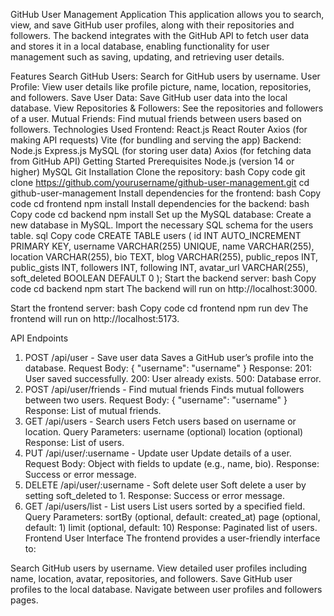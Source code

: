 
GitHub User Management Application
This application allows you to search, view, and save GitHub user profiles, along with their repositories and followers. The backend integrates with the GitHub API to fetch user data and stores it in a local database, enabling functionality for user management such as saving, updating, and retrieving user details.

Features
Search GitHub Users: Search for GitHub users by username.
User Profile: View user details like profile picture, name, location, repositories, and followers.
Save User Data: Save GitHub user data into the local database.
View Repositories & Followers: See the repositories and followers of a user.
Mutual Friends: Find mutual friends between users based on followers.
Technologies Used
Frontend:
React.js
React Router
Axios (for making API requests)
Vite (for bundling and serving the app)
Backend:
Node.js
Express.js
MySQL (for storing user data)
Axios (for fetching data from GitHub API)
Getting Started
Prerequisites
Node.js (version 14 or higher)
MySQL
Git
Installation
Clone the repository:
bash
Copy code
git clone https://github.com/yourusername/github-user-management.git
cd github-user-management
Install dependencies for the frontend:
bash
Copy code
cd frontend
npm install
Install dependencies for the backend:
bash
Copy code
cd backend
npm install
Set up the MySQL database:
Create a new database in MySQL.
Import the necessary SQL schema for the users table.
sql
Copy code
CREATE TABLE users (
    id INT AUTO_INCREMENT PRIMARY KEY,
    username VARCHAR(255) UNIQUE,
    name VARCHAR(255),
    location VARCHAR(255),
    bio TEXT,
    blog VARCHAR(255),
    public_repos INT,
    public_gists INT,
    followers INT,
    following INT,
    avatar_url VARCHAR(255),
    soft_deleted BOOLEAN DEFAULT 0
);
Start the backend server:
bash
Copy code
cd backend
npm start
The backend will run on http://localhost:3000.

Start the frontend server:
bash
Copy code
cd frontend
npm run dev
The frontend will run on http://localhost:5173.

API Endpoints
1. POST /api/user - Save user data
Saves a GitHub user’s profile into the database.
Request Body: { "username": "username" }
Response:
201: User saved successfully.
200: User already exists.
500: Database error.
2. POST /api/user/friends - Find mutual friends
Finds mutual followers between two users.
Request Body: { "username": "username" }
Response: List of mutual friends.
3. GET /api/users - Search users
Fetch users based on username or location.
Query Parameters:
username (optional)
location (optional)
Response: List of users.
4. PUT /api/user/:username - Update user
Update details of a user.
Request Body: Object with fields to update (e.g., name, bio).
Response: Success or error message.
5. DELETE /api/user/:username - Soft delete user
Soft delete a user by setting soft_deleted to 1.
Response: Success or error message.
6. GET /api/users/list - List users
List users sorted by a specified field.
Query Parameters:
sortBy (optional, default: created_at)
page (optional, default: 1)
limit (optional, default: 10)
Response: Paginated list of users.
Frontend User Interface
The frontend provides a user-friendly interface to:

Search GitHub users by username.
View detailed user profiles including name, location, avatar, repositories, and followers.
Save GitHub user profiles to the local database.
Navigate between user profiles and followers pages.
